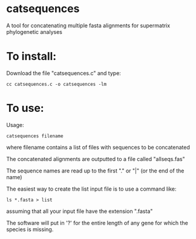 # catsequences
A tool for concatenating multiple fasta alignments for supermatrix phylogenetic analyses

# To install:

Download the file "catsequences.c" and type:

```
cc catsequences.c -o catsequences -lm
```

# To use:

Usage: 

```
catsequences filename
```

  where filename contains a list of files with sequences to be concatenated

  The concatenated alignments are outputted to a file called "allseqs.fas"

  The sequence names are read up to the first "." or "|" (or the end of the name)

  The easiest way to create the list input file is to use a command like:

```
ls *.fasta > list
```
assuming that all your input file have the extension ".fasta"

The software will put in '?' for the entire length of any gene for which the species is missing.

